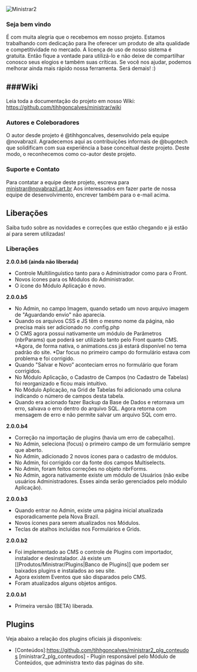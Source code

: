 ![Ministrar2](http://wiki.novabrazil.art.br/images/8/81/Ministrar_logo.jpg)
### Seja bem vindo
É com muita alegria que o recebemos em nosso projeto. Estamos trabalhando com dedicação para lhe oferecer um produto de alta qualidade e competitividade no mercado.
A licença de uso de nosso sistema é gratuita. Então fique a vontade para utilizá-lo e não deixe de compartilhar conosco seus elogios e também suas críticas. Se você nos ajudar, podemos melhorar ainda mais rápido nossa ferramenta. Será demais! :)

###Wiki
------
Leia toda a documentação do projeto em nosso Wiki:
https://github.com/tihhgoncalves/ministrar/wiki

### Autores e Coleboradores
O autor desde projeto é @tihhgoncalves, desenvolvido pela equipe @novabrazil. Agradecemos  aqui as contribuições informais de @bugotech que solidificam com sua experiência a base conceitual deste projeto. Deste modo, o reconhecemos como co-autor deste projeto.

### Suporte e Contato
Para contatar a equipe deste projeto, escreva para ministrar@novabrazil.art.br
Aos interessados em fazer parte de nossa equipe de desenvolvimento, encrever também para o e-mail acima.

## Liberações
Saiba tudo sobre as novidades e correções que estão chegando e já estão aí para serem utilizadas!

### Liberações
**2.0.0.b6 (ainda não liberada)**
* Controle Multilinguístico tanto para o Administrador como para o Front.
* Novos ícones para os Módulos do Administrador.
* O ícone do Módulo Aplicação é novo.

**2.0.0.b5**
* No Admin, no campo Imagem, quando setado um novo arquivo imagem de "Aguardando envio" não aparecia.
* Quando os arquivos CSS e JS têm o mesmo nome da página, não precisa mais ser adicionado no .config.php
* O CMS agora possui nativamente um módulo de Parâmetros (nbrParams) que poderá ser utilizado tanto pelo Front quanto CMS.
*Agora, de forma nativa, o animations.css já estará disponível no tema padrão do site.
*Dar focus no primeiro campo do formulário estava com problema e foi corrigido.
* Quando "Salvar e Novo” aconteciam erros no formulário que foram corrigidos.
* No Módulo Aplicação, o Cadastro de Campos (no Cadastro de Tabelas) foi reorganizado e ficou mais intuitivo.
* No Módulo Aplicação, na Grid de Tabelas foi adicionado uma coluna indicando o número de campos desta tabela.
* Quando era acionado fazer Backup da Base de Dados e retornava um erro, salvava o erro dentro do arquivo SQL. Agora retorna com mensagem de erro e não permite salvar um arquivo SQL com erro.

**2.0.0.b4**
* Correção na importação de plugins (havia um erro de cabeçalho).
* No Admin, seleciona (focus) o primeiro campo de um formulário sempre que aberto.
* No Admin, adicionado 2 novos ícones para o cadastro de módulos.
* No Admin, foi corrigido cor da fonte dos campos Multiselects.
* No Admin, foram feitos correções no objeto nbrForms.
* No Admin, agora nativamente existe um módulo de Usuários (não exibe usuários Administradores. Esses ainda serão gerenciados pelo módulo Aplicação).

**2.0.0.b3**
* Quando entrar no Admin, existe uma página inicial atualizada esporadicamente pela Nova Brazil.
* Novos ícones para serem atualizados nos Módulos.
* Teclas de atalhos incluídas nos Formulários e Grids.

**2.0.0.b2**
* Foi implementado ao CMS o controle de Plugins com importador, instalador e desinstalador. Já existe um [[Produtos/Ministrar/Plugins|Banco de Plugins]] que podem ser baixados plugins e instalados ao seu site.
* Agora existem Eventos que são disparados pelo CMS.
* Foram atualizados alguns objetos antigos.

**2.0.0.b1**
* Primeira versão (BETA) liberada.


## Plugins
Veja abaixo a relação dos plugins oficiais já disponíveis:

* [Conteúdos]:https://github.com/tihhgoncalves/ministrar2_plg_conteudos [ministrar2_plg_conteudos] - Plugin responsável pelo Módulo de Conteúdos, que administra texto das páginas do site.
